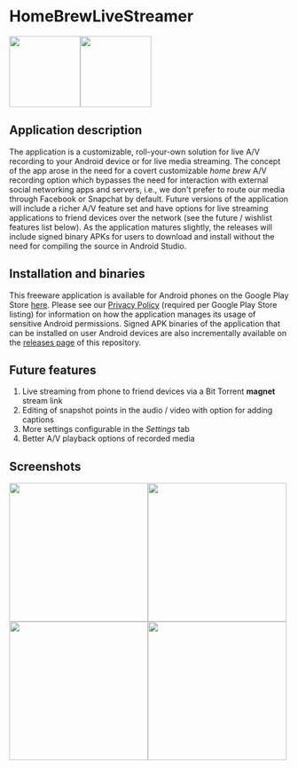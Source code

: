 # HomeBrewLiveStreamer

<img src="https://github.com/maxieds/HomeBrewLiveStreamer/blob/master/app/src/main/res/drawable/streaminglogo128.png" width="128" /><img src="https://github.com/maxieds/HomeBrewLiveStreamer/blob/master/app/src/main/res/drawable/streaminglogo32.png" width="128" />

## Application description

The application is a customizable, roll-your-own solution for live A/V recording to your 
Android device or for live media streaming. The concept of the app arose in the need for a 
covert customizable *home brew* A/V recording option which bypasses the need for interaction 
with external social networking apps and servers, i.e., we don't prefer to route our media through 
Facebook or Snapchat by default. Future versions of the application will include a richer A/V 
feature set and have options for live streaming applications to friend devices over the network 
(see the future / wishlist features list below). As the application matures slightly, the 
releases will include signed binary APKs for users to download and install without the need for 
compiling the source in Android Studio. 

## Installation and binaries

This freeware application is available for Android phones on the Google Play Store [here](https://play.google.com/store/apps/details?id=com.maxieds.codenamepumpkinsconcert). 
Please see our [Privacy Policy](https://github.com/maxieds/HomeBrewLiveStreamer/wiki/PrivacyPolicy) (required per Google Play Store listing) for information on how the application manages its usage of sensitive Android permissions. Signed APK binaries of the 
application that can be installed on user Android devices are also incrementally available on the [releases page](https://github.com/maxieds/HomeBrewLiveStreamer/releases/latest) of this repository.

## Future features

1. Live streaming from phone to friend devices via a Bit Torrent **magnet** stream link
2. Editing of snapshot points in the audio / video with option for adding captions
3. More settings configurable in the *Settings* tab
4. Better A/V playback options of recorded media 

## Screenshots

<img src="https://github.com/maxieds/HomeBrewLiveStreamer/blob/master/screenshots/Screenshot_20180628-001510.png" width="250" /><img src="https://github.com/maxieds/HomeBrewLiveStreamer/blob/master/screenshots/Screenshot_20180628-001502.png" width="250" />
<img src="https://github.com/maxieds/HomeBrewLiveStreamer/blob/master/screenshots/Screenshot_20180703-002712.png" width="250" /><img src="https://github.com/maxieds/HomeBrewLiveStreamer/blob/master/screenshots/Screenshot_20180703-002729.png" width="250" />
